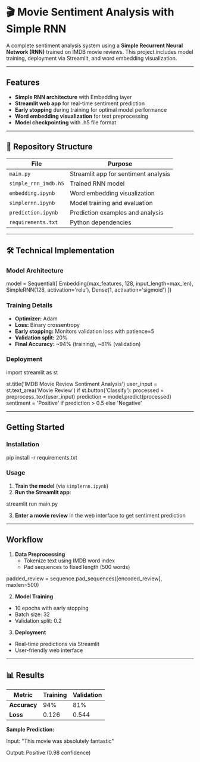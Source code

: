 # 🎬 Movie Sentiment Analysis with Simple RNN

A complete sentiment analysis system using a **Simple Recurrent Neural Network (RNN)** trained on IMDB movie reviews. This project includes model training, deployment via Streamlit, and word embedding visualization.

---

## Features

- **Simple RNN architecture** with Embedding layer
- **Streamlit web app** for real-time sentiment prediction
- **Early stopping** during training for optimal model performance
- **Word embedding visualization** for text preprocessing
- **Model checkpointing** with .h5 file format

---

## 📂 Repository Structure

| File | Purpose |
|------|---------|
| `main.py` | Streamlit app for sentiment analysis |
| `simple_rnn_imdb.h5` | Trained RNN model |
| `embedding.ipynb` | Word embedding visualization |
| `simplernn.ipynb` | Model training and evaluation |
| `prediction.ipynb` | Prediction examples and analysis |
| `requirements.txt` | Python dependencies |

---

## 🛠️ Technical Implementation

### Model Architecture

model = Sequential([
Embedding(max_features, 128, input_length=max_len),
SimpleRNN(128, activation='relu'),
Dense(1, activation='sigmoid')
])


### Training Details
- **Optimizer:** Adam
- **Loss:** Binary crossentropy
- **Early stopping:** Monitors validation loss with patience=5
- **Validation split:** 20%
- **Final Accuracy:** ~94% (training), ~81% (validation)

### Deployment

import streamlit as st

st.title('IMDB Movie Review Sentiment Analysis')
user_input = st.text_area('Movie Review')
if st.button('Classify'):
processed = preprocess_text(user_input)
prediction = model.predict(processed)
sentiment = 'Positive' if prediction > 0.5 else 'Negative'


---

##  Getting Started

### Installation

pip install -r requirements.txt


### Usage
1. **Train the model** (via `simplernn.ipynb`)
2. **Run the Streamlit app**:

streamlit run main.py

3. **Enter a movie review** in the web interface to get sentiment prediction

---

##  Workflow

1. **Data Preprocessing**
   - Tokenize text using IMDB word index
   - Pad sequences to fixed length (500 words)
     
padded_review = sequence.pad_sequences([encoded_review], maxlen=500)


2. **Model Training**
- 10 epochs with early stopping
- Batch size: 32
- Validation split: 0.2

3. **Deployment**
- Real-time predictions via Streamlit
- User-friendly web interface

---

## 📊 Results

| Metric | Training | Validation |
|--------|----------|------------|
| **Accuracy** | 94% | 81% |
| **Loss** | 0.126 | 0.544 |

**Sample Prediction:**

Input: "This movie was absolutely fantastic"

Output: Positive (0.98 confidence)

